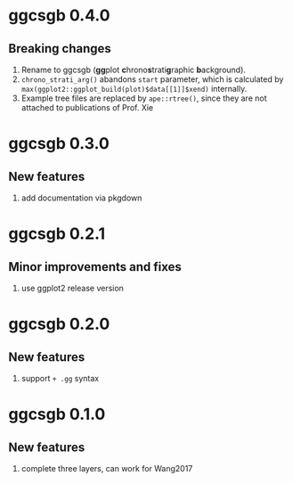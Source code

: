 # ggcsgb 0.4.0

## Breaking changes

1. Rename to ggcsgb (**gg**plot **c**hrono**s**trati**g**raphic **b**ackground).
1. `chrono_strati_arg()` abandons `start` parameter, which is calculated by `max(ggplot2::ggplot_build(plot)$data[[1]]$xend)` internally.
1. Example tree files are replaced by `ape::rtree()`, since they are not attached to publications of Prof. Xie



# ggcsgb 0.3.0

## New features

1. add documentation via pkgdown



# ggcsgb 0.2.1

## Minor improvements and fixes

1. use ggplot2 release version



# ggcsgb 0.2.0

## New features

1. support `+ .gg` syntax



# ggcsgb 0.1.0

## New features

1. complete three layers, can work for Wang2017

